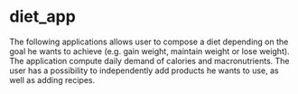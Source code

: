 # diet_app
The following applications allows user to compose a diet depending on the goal he wants to achieve (e.g. gain weight, maintain weight or lose weight). The application compute daily demand of calories and macronutrients. The user has a possibility to independently add products he wants to use, as well as adding recipes.
